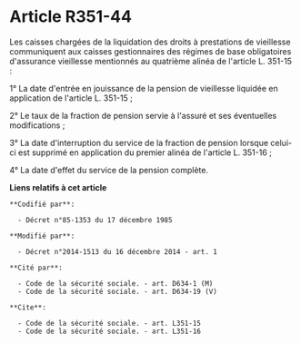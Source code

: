 # Article R351-44

Les caisses chargées de la liquidation des droits à prestations de vieillesse communiquent aux caisses gestionnaires des
régimes de base obligatoires d'assurance vieillesse mentionnés au quatrième alinéa de l'article L. 351-15 : 

1° La date d'entrée en jouissance de la pension de vieillesse liquidée en application de l'article L. 351-15 ; 

2° Le taux de la fraction de pension servie à l'assuré et ses éventuelles modifications ; 

3° La date d'interruption du service de la fraction de pension lorsque celui-ci est supprimé en application du premier alinéa
de l'article L. 351-16 ; 

4° La date d'effet du service de la pension complète.

**Liens relatifs à cet article**

	**Codifié par**:

	  - Décret n°85-1353 du 17 décembre 1985

	**Modifié par**:

	  - Décret n°2014-1513 du 16 décembre 2014 - art. 1

	**Cité par**:

	  - Code de la sécurité sociale. - art. D634-1 (M)
	  - Code de la sécurité sociale. - art. D634-19 (V)

	**Cite**:

	  - Code de la sécurité sociale. - art. L351-15
	  - Code de la sécurité sociale. - art. L351-16
